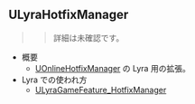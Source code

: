 ## ULyraHotfixManager

>> 詳細は未確認です。

* 概要
	* [UOnlineHotfixManager] の Lyra 用の拡張。
* Lyra での使われ方
	* [ULyraGameFeature_HotfixManager]


<!--- ページ内のリンク --->

<!--- 自前の画像へのリンク --->

<!--- generated --->
[ULyraGameFeature_HotfixManager]: ../../Lyra/GameFeature/ULyraGameFeature_HotfixManager.md#ulyragamefeature_hotfixmanager
[UOnlineHotfixManager]: ../../UE/HotfixManager/UOnlineHotfixManager.md#uonlinehotfixmanager
